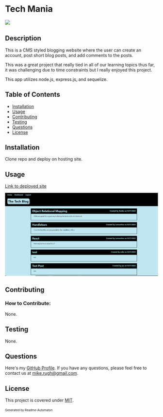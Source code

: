 # Tech Mania
![](https://img.shields.io/badge/License-MIT-green)

## Description

This is a CMS styled blogging website where the user can create an account, post short blog posts, and add comments to the posts. 

This was a great project that really tied in all of our learning topics thus far, it was challenging due to time constraints but I really enjoyed this project. 

This app utilizes node.js, express.js, and sequelize.

## Table of Contents
- [Installation](#Installation)
- [Usage](#Usage)
- [Contributing](#Contributing)
- [Testing](#Testing)
- [Questions](#Questions)
- [License](#License)

## Installation

Clone repo and deploy on hosting site.

## Usage
[Link to deployed site](https://techmania123.herokuapp.com/ "Tech Mania!")

![screenshot](./assets/images/screenshot.PNG)

## Contributing
### How to Contribute:

None.

## Testing

None.

## Questions

Here's my [GitHub Profile](https://github.com/DA-Mike/).
If you have any questions, please feel free to contact us at mike.rugh@gmail.com.

## License

This project is covered under [MIT](https://choosealicense.com/licenses/mit/).


<sup><sub>Generated by Readme-Automaton</sub></sup>
